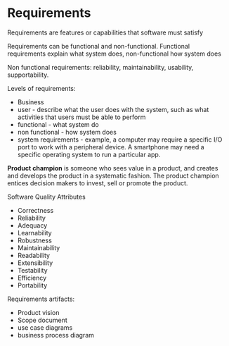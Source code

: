 # Requirements

Requirements are features or capabilities that software must satisfy

Requirements can be functional and non-functional. Functional requirements explain what system does, non-functional how system does

Non functional requirements: reliability, maintainability, usability, supportability.

Levels of requirements: 
- Business
- user - describe what the user does with the system, such as what activities that users must be able to perform
- functional - what system do
- non functional - how system does
- system requirements -  example, a computer may require a specific I/O port to work with a peripheral device. A smartphone may need a specific operating system to run a particular app.

**Product champion** is someone who sees value in a product, and creates and develops the product in a systematic fashion. The product champion entices decision makers to invest, sell or promote the product.

Software Quality Attributes 
- Correctness 
- Reliability
- Adequacy
- Learnability
- Robustness
- Maintainability
- Readability 
- Extensibility 
- Testability
- Efficiency
- Portability

Requirements artifacts:
- Product vision
- Scope document
- use case diagrams
- business process diagram
